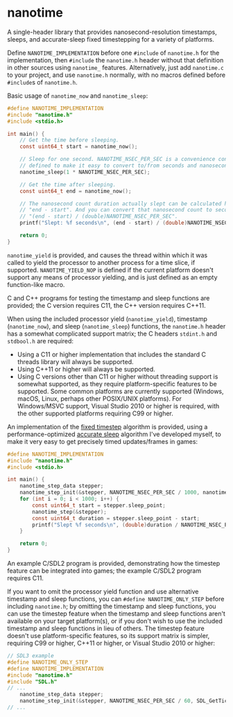 # nanotime
A single-header library that provides nanosecond-resolution timestamps, sleeps, and accurate-sleep fixed timestepping for a variety of platforms.

Define `NANOTIME_IMPLEMENTATION` before one `#include` of `nanotime.h` for the implementation, then `#include` the `nanotime.h` header without that definition in other sources using `nanotime_` features. Alternatively, just add `nanotime.c` to your project, and use `nanotime.h` normally, with no macros defined before `#include`s of `nanotime.h`.

Basic usage of `nanotime_now` and `nanotime_sleep`:
```c
#define NANOTIME_IMPLEMENTATION
#include "nanotime.h"
#include <stdio.h>

int main() {
    // Get the time before sleeping.
    const uint64_t start = nanotime_now();

    // Sleep for one second. NANOTIME_NSEC_PER_SEC is a convenience constant
    // defined to make it easy to convert to/from seconds and nanoseconds.
    nanotime_sleep(1 * NANOTIME_NSEC_PER_SEC);

    // Get the time after sleeping.
    const uint64_t end = nanotime_now();

    // The nanosecond count duration actually slept can be calculated here via
    // "end - start". And you can convert that nanosecond count to seconds via
    // "(end - start) / (double)NANOTIME_NSEC_PER_SEC".
    printf("Slept: %f seconds\n", (end - start) / (double)NANOTIME_NSEC_PER_SEC);

    return 0;
}
```

`nanotime_yield` is provided, and causes the thread within which it was called to yield the processor to another process for a time slice, if supported. `NANOTIME_YIELD_NOP` is defined if the current platform doesn't support any means of processor yielding, and is just defined as an empty function-like macro.

C and C++ programs for testing the timestamp and sleep functions are provided; the C version requires C11, the C++ version requires C++11.

When using the included processor yield (`nanotime_yield`), timestamp (`nanotime_now`), and sleep (`nanotime_sleep`) functions, the `nanotime.h` header has a somewhat complicated support matrix; the C headers `stdint.h` and `stdbool.h` are required:
* Using a C11 or higher implementation that includes the standard C threads library will always be supported.
* Using C++11 or higher will always be supported.
* Using C versions other than C11 or higher without threading support is somewhat supported, as they require platform-specific features to be supported. Some common platforms are currently supported (Windows, macOS, Linux, perhaps other POSIX/UNIX platforms). For Windows/MSVC support, Visual Studio 2010 or higher is required, with the other supported platforms requiring C99 or higher.

An implementation of the [fixed timestep](https://www.gafferongames.com/post/fix_your_timestep/) algorithm is provided, using a performance-optimized [accurate sleep](https://blog.bearcats.nl/accurate-sleep-function/) algorithm I've developed myself, to make it very easy to get precisely timed updates/frames in games:
```c
#define NANOTIME_IMPLEMENTATION
#include "nanotime.h"
#include <stdio.h>

int main() {
    nanotime_step_data stepper;
    nanotime_step_init(&stepper, NANOTIME_NSEC_PER_SEC / 1000, nanotime_now, nanotime_sleep);
    for (int i = 0; i < 1000; i++) {
        const uint64_t start = stepper.sleep_point;
        nanotime_step(&stepper);
        const uint64_t duration = stepper.sleep_point - start;
        printf("Slept %f seconds\n", (double)duration / NANOTIME_NSEC_PER_SEC);
    }

    return 0;
}
```

An example C/SDL2 program is provided, demonstrating how the timestep feature can be integrated into games; the example C/SDL2 program requires C11.

If you want to omit the processor yield function and use alternative timestamp and sleep functions, you can `#define NANOTIME_ONLY_STEP` before including `nanotime.h`; by omitting the timestamp and sleep functions, you can use the timestep feature when the timestamp and sleep functions aren't available on your target platform(s), or if you don't wish to use the included timestamp and sleep functions in lieu of others. The timestep feature doesn't use platform-specific features, so its support matrix is simpler, requiring C99 or higher, C++11 or higher, or Visual Studio 2010 or higher:
```c
// SDL3 example
#define NANOTIME_ONLY_STEP
#define NANOTIME_IMPLEMENTATION
#include "nanotime.h"
#include "SDL.h"
// ...
    nanotime_step_data stepper;
    nanotime_step_init(&stepper, NANOTIME_NSEC_PER_SEC / 60, SDL_GetTicksNS, SDL_DelayNS);
// ...
```
